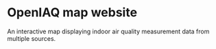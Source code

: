 # OpenIAQ map website

An interactive map displaying indoor air quality measurement data from multiple sources.
